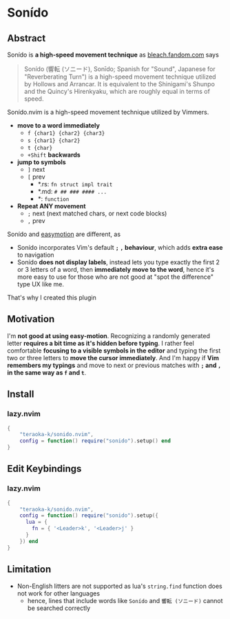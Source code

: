 # Sonído

## Abstract

Sonído is **a high-speed movement technique** as [bleach.fandom.com](https://bleach.fandom.com/wiki/Son%C3%ADdo) says

> Sonído (響転 (ソニード), Sonīdo; Spanish for "Sound", Japanese for "Reverberating Turn") is a high-speed movement technique utilized by Hollows and Arrancar. It is equivalent to the Shinigami's Shunpo and the Quincy's Hirenkyaku, which are roughly equal in terms of speed. 

Sonído.nvim is a high-speed movement technique utilized by Vimmers.

- **move to a word immediately**
  - `f {char1} {char2} {char3}` 
  - `s {char1} {char2}`
  - `t {char}`
  - `+Shift` **backwards**
- **jump to symbols**
  - `]` next 
  - `[` prev
    - *.rs: `fn struct impl trait`
    - *.md: `# ## ### #### ...`
    - *: `function`
- **Repeat ANY movement**
  - `;` next (next matched chars, or next code blocks)
  - `,` prev

Sonído and [easymotion](https://github.com/easymotion/vim-easymotion) are different, as 
- Sonído incorporates Vim's default **`;` `,` behaviour**, which adds **extra ease** to navigation
- Sonído **does not display labels**, instead lets you type exactly the first 2 or 3 letters of a word, then **immediately move to the word**, hence it's more easy to use for those who are not good at "spot the difference" type UX like me.

That's why I created this plugin

## Motivation
I'm **not good at using easy-motion**. Recognizing a randomly generated letter **requires a bit time as it's hidden before typing**. I rather feel comfortable **focusing to a visible symbols in the editor** and typing the first two or three letters to **move the cursor immediately**. And I'm happy if **Vim remembers my typings** and move to next or previous matches with **`;` and `,` in the same way as `f` and `t`**. 

## Install

### lazy.nvim
```.lua
{
    "teraoka-k/sonido.nvim",
    config = function() require("sonido").setup() end
}
```

## Edit Keybindings


### lazy.nvim
```.lua
{
    "teraoka-k/sonido.nvim",
    config = function() require("sonido").setup({
      lua = {
        fn = { '<Leader>k', '<Leader>j' }
      }
    }) end
}
```

## Limitation
- Non-English litters are not supported as lua's `string.find` function does not work for other languages
  - hence, lines that include words like `Sonído` and `響転 (ソニード)` cannot be searched correctly